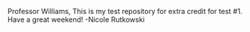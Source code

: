 Professor Williams, 
This is my test repository for extra credit for test #1. 
Have a great weekend!
-Nicole Rutkowski
